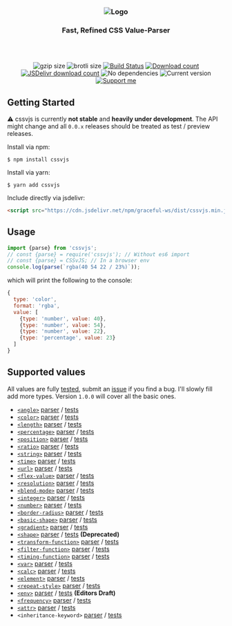 <h3 align="center">
    <img src="https://user-images.githubusercontent.com/30767528/66331928-e7055100-e933-11e9-962b-58d0c4378b26.png" alt="Logo">
</h3>

<h3 align="center">
    Fast, Refined CSS Value-Parser
</h3>

<br/>
<br/>

<p align="center">
  <img alt="gzip size" src="https://img.badgesize.io/https://raw.githubusercontent.com/Simonwep/cssvjs/master/dist/cssvjs.min.js?compression=gzip&style=flat-square">
  <img alt="brotli size" src="https://img.badgesize.io/https://raw.githubusercontent.com/Simonwep/cssvjs/master/dist/cssvjs.min.js?compression=brotli&style=flat-square">
   <a href="https://travis-ci.org/Simonwep/cssvjs"><img
     alt="Build Status"
     src="https://img.shields.io/travis/Simonwep/cssvjs.svg?style=popout-square"></a>
  <a href="https://www.npmjs.com/package/cssvjs"><img
     alt="Download count"
     src="https://img.shields.io/npm/dm/cssvjs.svg?style=popout-square"></a>
  <a href="https://www.jsdelivr.com/package/npm/cssvjs"><img
     alt="JSDelivr download count"
     src="https://data.jsdelivr.com/v1/package/npm/cssvjs/badge"></a>
  <img alt="No dependencies" src="https://img.shields.io/badge/dependencies-none-d41af0.svg?style=popout-square">
  <img alt="Current version"
       src="https://img.shields.io/github/tag/Simonwep/cssvjs.svg?color=f01ab6&label=version&style=flat-square">
  <a href="https://www.patreon.com/simonwep"><img
     alt="Support me"
     src="https://img.shields.io/badge/patreon-support-f01a6c.svg?style=popout-square"></a>
</p>

## Getting Started
⚠ cssvjs is currently **not stable** and **heavily under development**.
The API might change and all `0.0.x` releases should be treated as test / preview releases.

Install via npm:
```shell
$ npm install cssvjs
```

Install via yarn:
```shell
$ yarn add cssvjs
```

Include directly via jsdelivr:
```html
<script src="https://cdn.jsdelivr.net/npm/graceful-ws/dist/cssvjs.min.js"></script>
```

## Usage
```js 
import {parse} from 'cssvjs';
// const {parse} = require('cssvjs'); // Without es6 import
// const {parse} = CSSvJS; // In a browser env
console.log(parse(`rgba(40 54 22 / 23%)`));
```

which will print the following to the console:
```js
{
  type: 'color',
  format: 'rgba',
  value: [
    {type: 'number', value: 40},
    {type: 'number', value: 54},
    {type: 'number', value: 22},
    {type: 'percentage', value: 23}
  ]
}
```

## Supported values
All values are fully [tested](https://github.com/Simonwep/cssvjs/tree/master/test/css), submit an [issue](https://github.com/Simonwep/cssvjs/issues/new) if you find a bug.
I'll slowly fill add more types. Version `1.0.0` will cover all the basic ones.

* [`<angle>`](https://developer.mozilla.org/en-US/docs/Web/CSS/angle) [parser](https://github.com/Simonwep/cssvjs/blob/master/src/lib/ast/css/angle.js) / [tests](https://github.com/Simonwep/cssvjs/blob/master/test/css/angle.test.js)
* [`<color>`](https://developer.mozilla.org/en-US/docs/Web/CSS/color_value) [parser](https://github.com/Simonwep/cssvjs/blob/master/src/lib/ast/css/color) / [tests](https://github.com/Simonwep/cssvjs/blob/master/test/css/color.test.js)
* [`<length>`](https://developer.mozilla.org/en-US/docs/Web/CSS/length) [parser](https://github.com/Simonwep/cssvjs/blob/master/src/lib/ast/css/length.js) / [tests](https://github.com/Simonwep/cssvjs/blob/master/test/css/length.test.js)
* [`<percentage>`](https://developer.mozilla.org/en-US/docs/Web/CSS/percentage) [parser](https://github.com/Simonwep/cssvjs/blob/master/src/lib/ast/css/percentage.js) / [tests](https://github.com/Simonwep/cssvjs/blob/master/test/css/percentage.test.js)
* [`<position>`](https://developer.mozilla.org/en-US/docs/Web/CSS/position_value) [parser](https://github.com/Simonwep/cssvjs/blob/master/src/lib/ast/css/position.js) / [tests](https://github.com/Simonwep/cssvjs/blob/master/test/css/position.test.js)
* [`<ratio>`](https://developer.mozilla.org/en-US/docs/Web/CSS/ratio) [parser](https://github.com/Simonwep/cssvjs/blob/master/src/lib/ast/css/ratio.js) / [tests](https://github.com/Simonwep/cssvjs/blob/master/test/css/ratio.test.js)
* [`<string>`](https://developer.mozilla.org/en-US/docs/Web/CSS/string) [parser](https://github.com/Simonwep/cssvjs/blob/master/src/lib/ast/css/string.js) / [tests](https://github.com/Simonwep/cssvjs/blob/master/test/css/string.test.js)
* [`<time>`](https://developer.mozilla.org/en-US/docs/Web/CSS/time) [parser](https://github.com/Simonwep/cssvjs/blob/master/src/lib/ast/css/time.js) / [tests](https://github.com/Simonwep/cssvjs/blob/master/test/css/time.test.js)
* [`<url>`](https://developer.mozilla.org/en-US/docs/Web/CSS/url) [parser](https://github.com/Simonwep/cssvjs/blob/master/src/lib/ast/css/url.js) / [tests](https://github.com/Simonwep/cssvjs/blob/master/test/css/url.test.js)
* [`<flex-value>`](https://developer.mozilla.org/en-US/docs/Web/CSS/flex_value) [parser](https://github.com/Simonwep/cssvjs/blob/master/src/lib/ast/css/flex-value.js) / [tests](https://github.com/Simonwep/cssvjs/blob/master/test/css/flex-value.test.js)
* [`<resolution>`](https://developer.mozilla.org/en-US/docs/Web/CSS/resolution) [parser](https://github.com/Simonwep/cssvjs/blob/master/src/lib/ast/css/resolution.js) / [tests](https://github.com/Simonwep/cssvjs/blob/master/test/css/resolution.test.js)
* [`<blend-mode>`](https://developer.mozilla.org/en-US/docs/Web/CSS/blend-mode) [parser](https://github.com/Simonwep/cssvjs/blob/master/src/lib/ast/css/blend-mode.js) / [tests](https://github.com/Simonwep/cssvjs/blob/master/test/css/blend-mode.test.js)
* [`<integer>`](https://developer.mozilla.org/en-US/docs/Web/CSS/integer) [parser](https://github.com/Simonwep/cssvjs/blob/master/src/lib/ast/css/integer.js) / [tests](https://github.com/Simonwep/cssvjs/blob/master/test/css/integer.test.js)
* [`<number>`](https://developer.mozilla.org/en-US/docs/Web/CSS/number) [parser](https://github.com/Simonwep/cssvjs/blob/master/src/lib/ast/css/number.js) / [tests](https://github.com/Simonwep/cssvjs/blob/master/test/css/number.test.js)
* [`<border-radius>`](https://developer.mozilla.org/en-US/docs/Web/CSS/border-radius) [parser](https://github.com/Simonwep/cssvjs/blob/master/src/lib/ast/css/border-radius.js) / [tests](https://github.com/Simonwep/cssvjs/blob/master/test/css/border-radius.test.js)
* [`<basic-shape>`](https://developer.mozilla.org/en-US/docs/Web/CSS/basic-shape) [parser](https://github.com/Simonwep/cssvjs/blob/master/src/lib/ast/css/basic-shape.js) / [tests](https://github.com/Simonwep/cssvjs/blob/master/test/css/basic-shape.test.js)
* [`<gradient>`](https://developer.mozilla.org/en-US/docs/Web/CSS/gradient) [parser](https://github.com/Simonwep/cssvjs/blob/master/src/lib/ast/css/gradient) / [tests](https://github.com/Simonwep/cssvjs/blob/master/test/css/gradient.test.js)
* [`<shape>`](https://developer.mozilla.org/en-US/docs/Web/CSS/shape) [parser](https://github.com/Simonwep/cssvjs/blob/master/src/lib/ast/css/shape.js) / [tests](https://github.com/Simonwep/cssvjs/blob/master/test/css/shape.test.js) **(Deprecated)**
* [`<transform-function>`](https://developer.mozilla.org/en-US/docs/Web/CSS/transform-function) [parser](https://github.com/Simonwep/cssvjs/blob/master/src/lib/ast/css/transform-function.js) / [tests](https://github.com/Simonwep/cssvjs/blob/master/test/css/transform-function.test.js)
* [`<filter-function>`](https://developer.mozilla.org/en-US/docs/Web/CSS/filter-function) [parser](https://github.com/Simonwep/cssvjs/blob/master/src/lib/ast/css/filter-function.js) / [tests](https://github.com/Simonwep/cssvjs/blob/master/test/css/filter-function.test.js)
* [`<timing-function>`](https://developer.mozilla.org/en-US/docs/Web/CSS/timing-function) [parser](https://github.com/Simonwep/cssvjs/blob/master/src/lib/ast/css/timing-function.js) / [tests](https://github.com/Simonwep/cssvjs/blob/master/test/css/timing-function.test.js)
* [`<var>`](https://developer.mozilla.org/en-US/docs/Web/CSS/var) [parser](https://github.com/Simonwep/cssvjs/blob/master/src/lib/ast/css/var.js) / [tests](https://github.com/Simonwep/cssvjs/blob/master/test/css/var.test.js)
* [`<calc>`](https://developer.mozilla.org/en-US/docs/Web/CSS/calc) [parser](https://github.com/Simonwep/cssvjs/blob/master/src/lib/ast/css/calc/) / [tests](https://github.com/Simonwep/cssvjs/blob/master/test/css/calc.test.js)
* [`<element>`](https://developer.mozilla.org/en-US/docs/Web/CSS/element) [parser](https://github.com/Simonwep/cssvjs/blob/master/src/lib/ast/css/element.js) / [tests](https://github.com/Simonwep/cssvjs/blob/master/test/css/element.test.js)
* [`<repeat-style>`](https://developer.mozilla.org/en-US/docs/Web/CSS/background-repeat) [parser](https://github.com/Simonwep/cssvjs/blob/master/src/lib/ast/css/repeat-style.js) / [tests](https://github.com/Simonwep/cssvjs/blob/master/test/css/repeat-style.test.js)
* [`<env>`](https://developer.mozilla.org/en-US/docs/Web/CSS/env) [parser](https://github.com/Simonwep/cssvjs/blob/master/src/lib/ast/css/env.js) / [tests](https://github.com/Simonwep/cssvjs/blob/master/test/css/env.test.js) **(Editors Draft)**
* [`<frequency>`](https://developer.mozilla.org/en-US/docs/Web/CSS/frequency) [parser](https://github.com/Simonwep/cssvjs/blob/master/src/lib/ast/css/frequency.js) / [tests](https://github.com/Simonwep/cssvjs/blob/master/test/css/frequency.test.js)
* [`<attr>`](https://developer.mozilla.org/en-US/docs/Web/CSS/attr) [parser](https://github.com/Simonwep/cssvjs/blob/master/src/lib/ast/css/attr.js) / [tests](https://github.com/Simonwep/cssvjs/blob/master/test/css/attr.test.js)
* `<inheritance-keyword>` [parser](https://github.com/Simonwep/cssvjs/blob/master/src/lib/ast/css/inheritance-keyword.js) / [tests](https://github.com/Simonwep/cssvjs/blob/master/test/css/inheritance-keyword.test.js)
